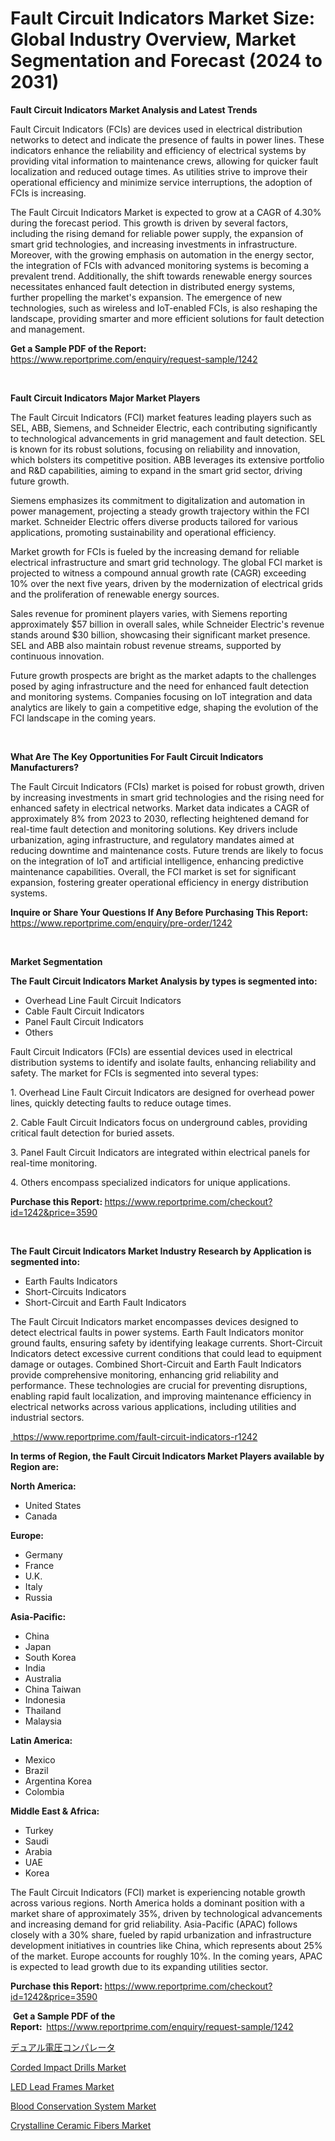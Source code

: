 <p><h1>Fault Circuit Indicators Market Size: Global Industry Overview, Market Segmentation and Forecast (2024 to 2031)</h1></p><p><strong>Fault Circuit Indicators Market Analysis and Latest Trends</strong></p>
<p><p>Fault Circuit Indicators (FCIs) are devices used in electrical distribution networks to detect and indicate the presence of faults in power lines. These indicators enhance the reliability and efficiency of electrical systems by providing vital information to maintenance crews, allowing for quicker fault localization and reduced outage times. As utilities strive to improve their operational efficiency and minimize service interruptions, the adoption of FCIs is increasing.</p><p>The Fault Circuit Indicators Market is expected to grow at a CAGR of 4.30% during the forecast period. This growth is driven by several factors, including the rising demand for reliable power supply, the expansion of smart grid technologies, and increasing investments in infrastructure. Moreover, with the growing emphasis on automation in the energy sector, the integration of FCIs with advanced monitoring systems is becoming a prevalent trend. Additionally, the shift towards renewable energy sources necessitates enhanced fault detection in distributed energy systems, further propelling the market's expansion. The emergence of new technologies, such as wireless and IoT-enabled FCIs, is also reshaping the landscape, providing smarter and more efficient solutions for fault detection and management.</p></p>
<p><strong>Get a Sample PDF of the Report:&nbsp;</strong> <a href="https://www.reportprime.com/enquiry/request-sample/1242">https://www.reportprime.com/enquiry/request-sample/1242</a></p>
<p>&nbsp;</p>
<p><strong>Fault Circuit Indicators Major Market Players</strong></p>
<p><p>The Fault Circuit Indicators (FCI) market features leading players such as SEL, ABB, Siemens, and Schneider Electric, each contributing significantly to technological advancements in grid management and fault detection. SEL is known for its robust solutions, focusing on reliability and innovation, which bolsters its competitive position. ABB leverages its extensive portfolio and R&D capabilities, aiming to expand in the smart grid sector, driving future growth.</p><p>Siemens emphasizes its commitment to digitalization and automation in power management, projecting a steady growth trajectory within the FCI market. Schneider Electric offers diverse products tailored for various applications, promoting sustainability and operational efficiency.</p><p>Market growth for FCIs is fueled by the increasing demand for reliable electrical infrastructure and smart grid technology. The global FCI market is projected to witness a compound annual growth rate (CAGR) exceeding 10% over the next five years, driven by the modernization of electrical grids and the proliferation of renewable energy sources.</p><p>Sales revenue for prominent players varies, with Siemens reporting approximately $57 billion in overall sales, while Schneider Electric's revenue stands around $30 billion, showcasing their significant market presence. SEL and ABB also maintain robust revenue streams, supported by continuous innovation.</p><p>Future growth prospects are bright as the market adapts to the challenges posed by aging infrastructure and the need for enhanced fault detection and monitoring systems. Companies focusing on IoT integration and data analytics are likely to gain a competitive edge, shaping the evolution of the FCI landscape in the coming years.</p></p>
<p>&nbsp;</p>
<p><strong>What Are The Key Opportunities For Fault Circuit Indicators Manufacturers?</strong></p>
<p><p>The Fault Circuit Indicators (FCIs) market is poised for robust growth, driven by increasing investments in smart grid technologies and the rising need for enhanced safety in electrical networks. Market data indicates a CAGR of approximately 8% from 2023 to 2030, reflecting heightened demand for real-time fault detection and monitoring solutions. Key drivers include urbanization, aging infrastructure, and regulatory mandates aimed at reducing downtime and maintenance costs. Future trends are likely to focus on the integration of IoT and artificial intelligence, enhancing predictive maintenance capabilities. Overall, the FCI market is set for significant expansion, fostering greater operational efficiency in energy distribution systems.</p></p>
<p><strong>Inquire or Share Your Questions If Any Before Purchasing This Report:</strong> <a href="https://www.reportprime.com/enquiry/pre-order/1242">https://www.reportprime.com/enquiry/pre-order/1242</a></p>
<p>&nbsp;</p>
<p><strong>Market Segmentation</strong></p>
<p><strong>The Fault Circuit Indicators Market Analysis by types is segmented into:</strong></p>
<p><ul><li>Overhead Line Fault Circuit Indicators</li><li>Cable Fault Circuit Indicators</li><li>Panel Fault Circuit Indicators</li><li>Others</li></ul></p>
<p><p>Fault Circuit Indicators (FCIs) are essential devices used in electrical distribution systems to identify and isolate faults, enhancing reliability and safety. The market for FCIs is segmented into several types: </p><p>1. Overhead Line Fault Circuit Indicators are designed for overhead power lines, quickly detecting faults to reduce outage times. </p><p>2. Cable Fault Circuit Indicators focus on underground cables, providing critical fault detection for buried assets. </p><p>3. Panel Fault Circuit Indicators are integrated within electrical panels for real-time monitoring. </p><p>4. Others encompass specialized indicators for unique applications.</p></p>
<p><strong>Purchase this Report:&nbsp;</strong><a href="https://www.reportprime.com/checkout?id=1242&price=3590">https://www.reportprime.com/checkout?id=1242&price=3590</a></p>
<p>&nbsp;</p>
<p><strong>The Fault Circuit Indicators Market Industry Research by Application is segmented into:</strong></p>
<p><ul><li>Earth Faults Indicators</li><li>Short-Circuits Indicators</li><li>Short-Circuit and Earth Fault Indicators</li></ul></p>
<p><p>The Fault Circuit Indicators market encompasses devices designed to detect electrical faults in power systems. Earth Fault Indicators monitor ground faults, ensuring safety by identifying leakage currents. Short-Circuit Indicators detect excessive current conditions that could lead to equipment damage or outages. Combined Short-Circuit and Earth Fault Indicators provide comprehensive monitoring, enhancing grid reliability and performance. These technologies are crucial for preventing disruptions, enabling rapid fault localization, and improving maintenance efficiency in electrical networks across various applications, including utilities and industrial sectors.</p></p>
<p><a href="https://www.reportprime.com/fault-circuit-indicators-r1242">&nbsp;https://www.reportprime.com/fault-circuit-indicators-r1242</a></p>
<p><strong>In terms of Region, the Fault Circuit Indicators Market Players available by Region are:</strong></p>
<p>
    <p> <strong> North America: </strong>
        <ul>
            <li>United States</li>
            <li>Canada</li>
        </ul>
        </p> 
    <p> <strong> Europe: </strong>
        <ul>
            <li>Germany</li>
            <li>France</li>
            <li>U.K.</li>
            <li>Italy</li>
            <li>Russia</li>
        </ul>
        </p> 
    <p> <strong> Asia-Pacific: </strong>
        <ul>
            <li>China</li>
            <li>Japan</li>
            <li>South Korea</li>
            <li>India</li>
            <li>Australia</li>
            <li>China Taiwan</li>
            <li>Indonesia</li>
            <li>Thailand</li>
            <li>Malaysia</li>
        </ul>
        </p> 
    <p> <strong> Latin America: </strong>
        <ul>
            <li>Mexico</li>
            <li>Brazil</li>
            <li>Argentina Korea</li>
            <li>Colombia</li>
        </ul>
        </p> 
    <p> <strong> Middle East & Africa: </strong>
        <ul>
            <li>Turkey</li>
            <li>Saudi</li>
            <li>Arabia</li>
            <li>UAE</li>
            <li>Korea</li>
        </ul>
    </p>
    </p>
<p><p>The Fault Circuit Indicators (FCI) market is experiencing notable growth across various regions. North America holds a dominant position with a market share of approximately 35%, driven by technological advancements and increasing demand for grid reliability. Asia-Pacific (APAC) follows closely with a 30% share, fueled by rapid urbanization and infrastructure development initiatives in countries like China, which represents about 25% of the market. Europe accounts for roughly 10%. In the coming years, APAC is expected to lead growth due to its expanding utilities sector.</p></p>
<p><strong>Purchase this Report: </strong><a href="https://www.reportprime.com/checkout?id=1242&price=3590">https://www.reportprime.com/checkout?id=1242&price=3590</a></p>
<p>&nbsp;<strong>Get a Sample PDF of the Report:&nbsp;&nbsp;</strong><a href="https://www.reportprime.com/enquiry/request-sample/1242">https://www.reportprime.com/enquiry/request-sample/1242</a></p>
<p><strong></strong></p>
<p><p><a href="https://medium.com/@skylarreilly36/%E3%83%87%E3%83%A5%E3%82%A2%E3%83%AB%E9%9B%BB%E5%9C%A7%E6%AF%94%E8%BC%83%E5%99%A8%E5%B8%82%E5%A0%B4%E3%81%AE%E5%8B%95%E5%90%91%E3%81%A8%E6%88%90%E9%95%B7%E3%83%89%E3%83%A9%E3%82%A4%E3%83%90%E3%83%BC%E3%82%92%E5%88%86%E6%9E%90%E3%81%97-2024%E5%B9%B4%E3%81%8B%E3%82%892031%E5%B9%B4%E3%81%BE%E3%81%A7%E3%81%AE%E4%BA%88%E6%B8%AC%E3%82%92%E8%A1%8C%E3%81%86-7f1e8cb4e591">デュアル電圧コンパレータ</a></p><p><a href="https://medium.com/@rosslarkin2012/corded-impact-drills-market-size-share-analysis-growth-trends-forecasts-2024-2031-1bc5c15c2509">Corded Impact Drills Market</a></p><p><a href="https://github.com/CliffMedina6/Market-Research-Report-List-6/blob/main/led-lead-frames-market.md">LED Lead Frames Market</a></p><p><a href="https://www.linkedin.com/pulse/market-leaders-laggards-global-blood-conservation-system-trends-0edsf?trackingId=Zdsv6bsjQMqt3jEJ97jeyg%3D%3D">Blood Conservation System Market</a></p><p><a href="https://issuu.com/reportprime-2/docs/crystalline-ceramic-fibers-market-s_6475c08bca5244">Crystalline Ceramic Fibers Market</a></p></p>